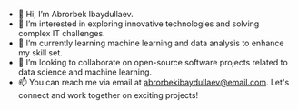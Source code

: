 - 👋 Hi, I’m Abrorbek Ibaydullaev.
- 👀 I’m interested in exploring innovative technologies and solving complex IT challenges.
- 🌱 I’m currently learning machine learning and data analysis to enhance my skill set.
- 💞️ I’m looking to collaborate on open-source software projects related to data science and machine learning.
- 📫 You can reach me via email at abrorbekibaydullaev@email.com. Let's connect and work together on exciting projects!

<!---
Abrorbek-Ibaydullaev/Abrorbek-Ibaydullaev is a ✨ special ✨ repository because its `README.md` (this file) appears on your GitHub profile.
You can click the Preview link to take a look at your changes.
--->
<!---sdsabdabsdfdgdfgsgdfsg
bdasndbashjdb sabdhjabsdjhbasdjlbasd hasbdhjabs zbcjlzc webuiqwdbaisj dsfbadhsjfnj vzcx vhjabdsjf vhj zhxcvjah sdfhjbdsjhf asfhj werbwefifbjds fhdbfjhasd vhj cvxhjz hdjv ahjd vhj cxzvhja dshjv hxcjv ejh vhje vx vhj hvxvchdfbhjbasdf jsdfbeurougdusfbhjadsf xjchvbzkjxcvdhbjksd adsjfhbdhjkbhbzhxbcv ajsdfbjhbfasjdfbsd xcjvhbjhbdsf jkjxbsd fhabdsfeoaeyy43 uhuvfasdhjk zcxnvbbhduy vcvxx vhsdh vh sdhv hd vhd vhs dfh sgdhs gfdgshgjd fg we rghe gerg  gsdfgj sdfgsdfgj  gdfsguuiuwer 
jasbdjabsddfgsdfgdfsgdfg
 kasdabsdl
 dsadkjbasdb akbsjdjabsdwqeui hsdasgweiuasdghw czcghsdqasdiwyiyqiweb dsfdsfsdfdsfc cjnsjn
 djsfjdsbf rwrwrweg jwhrjwgerhj wejrbhjr
 jdsnfjdsbf
 kjkdbsfjdsbf;jsdbfdhjlf i have to commit 3 or 4 every dayfdgdfgsdf dfsgdfsg sdfg sdf gdfsgsdg sdfgsd
sdsadbasjhbasf fgfdg
fgffg-->
